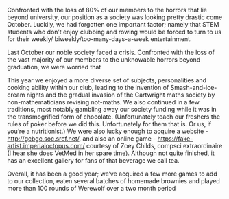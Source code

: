 Confronted with the loss of 80% of our members to the horrors that lie beyond university, our position as a society was looking pretty drastic come October. Luckily, we had forgotten one important factor; namely that STEM students who don’t enjoy clubbing and rowing would be forced to turn to us for their weekly/ biweekly/too-many-days-a-week entertainment.

Last October our noble society faced a crisis. Confronted with the loss of the vast majority of our members to the unknowable horrors beyond graduation, we were worried that 

This year we enjoyed a more diverse set of subjects, personalities and cooking ability within our club, leading to the invention of Smash-and-ice-cream nights and the gradual invasion of the Cartwright maths society by non-mathematicians revising not-maths. We also continued in a few traditions, most notably gambling away our society funding while it was in the transmogrified form of chocolate. (Unfortunately teach our freshers the rules of poker before we did this. Unfortunately for them that is. Or us, if you’re a nutritionist.) We were also lucky enough to acquire a website - http://gcbgc.soc.srcf.net/, and also an online game - https://fake-artist.imperialoctopus.com/ courtesy of Zoey Childs, compsci extraordinaire (I hear she does VetMed in her spare time). Although not quite finished, it has an excellent gallery for fans of that beverage we call tea.

Overall, it has been a good year; we’ve acquired a few more games to add to our collection, eaten several batches of homemade brownies and played more than 100 rounds of Werewolf over a two month period

